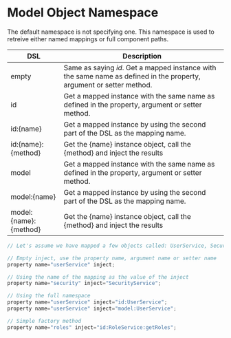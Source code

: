 # Model Object Namespace

The default namespace is not specifying one. This namespace is used to retreive either named mappings or full component paths.

| DSL | Description |
| --- | --- |
| empty | Same as saying _id_. Get a mapped instance with the same name as defined in the property, argument or setter method. |
| id | Get a mapped instance with the same name as defined in the property, argument or setter method. |
| id:{name} | Get a mapped instance by using the second part of the DSL as the mapping name. |
| id:{name}:{method} | Get the {name} instance object, call the {method} and inject the results |
| model | Get a mapped instance with the same name as defined in the property, argument or setter method. |
| model:{name} | Get a mapped instance by using the second part of the DSL as the mapping name. |
| model:{name}:{method} | Get the {name} instance object, call the {method} and inject the results |

```javascript
// Let's assume we have mapped a few objects called: UserService, SecurityService and RoleService

// Empty inject, use the property name, argument name or setter name
property name="userService" inject;

// Using the name of the mapping as the value of the inject
property name="security" inject="SecurityService";

// Using the full namespace
property name="userService" inject="id:UserService";
property name="userService" inject="model:UserService";

// Simple factory method
property name="roles" inject="id:RoleService:getRoles";
```

